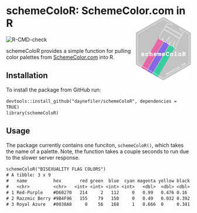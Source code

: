 # schemeColoR: SchemeColor.com in R <img src="man/figures/schemeColoR.png" width="150" align="right" />

![R-CMD-check](https://github.com/daynefiler/schemeColoR/workflows/R-CMD-check/badge.svg)

schemeColoR provides a simple function for pulling color palettes from [SchemeColor.com](https://www.schemecolor.com/) into R.

## Installation

To install the package from GitHub run:

```
devtools::install_github("daynefiler/schemeColoR", dependencies = TRUE)
library(schemeColoR)
```

## Usage

The package currently contains one funciton, `schemeColoR()`, which takes the name of a palette. Note, the function takes a couple seconds to run due to the slower server response.

```
schemeColoR("BISEXUALITY FLAG COLORS")
# A tibble: 3 x 9
#   name          hex       red green  blue  cyan magenta yellow black
#   <chr>         <chr>   <int> <int> <int> <int>   <dbl>  <dbl> <dbl>
# 1 Red-Purple    #D60270   214     2   112     0   0.99   0.476 0.16
# 2 Razzmic Berry #9B4F96   155    79   150     0   0.49   0.032 0.392
# 3 Royal Azure   #0038A8     0    56   168     1   0.666  0     0.341
```




